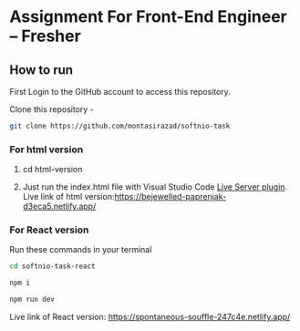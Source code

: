 # Assignment For Front-End Engineer – Fresher

## How to run

First Login to the GitHub account to access this repository.

Clone this repository -

```sh
git clone https://github.com/montasirazad/softnio-task
```

### For html version

1. cd html-version

2. Just run the index.html file with Visual Studio Code [Live Server plugin](https://marketplace.visualstudio.com/items?itemName=ritwickdey.LiveServer).
   <br>
   Live link of html version:https://bejewelled-paprenjak-d3eca5.netlify.app/

### For React version

Run these commands in your terminal

```sh
cd softnio-task-react
```

```sh
npm i
```

```sh
npm run dev
```

Live link of React version: https://spontaneous-souffle-247c4e.netlify.app/
